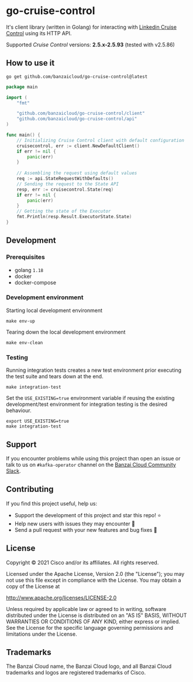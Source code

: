 # go-cruise-control

It's client library (written in Golang) for interacting with
[Linkedin Cruise Control](https://github.com/linkedin/cruise-control) using its HTTP API.

Supported _Cruise Control_ versions: **2.5.x-2.5.93** (tested with v2.5.86)

## How to use it

```shell
go get github.com/banzaicloud/go-cruise-control@latest
```

```go
package main

import (
	"fmt"

	"github.com/banzaicloud/go-cruise-control/client"
	"github.com/banzaicloud/go-cruise-control/api"
)

func main() {
    // Initializing Cruise Control client with default configuration
    cruisecontrol, err := client.NewDefaultClient()
    if err != nil {
        panic(err)
    }
    
    // Assembling the request using default values
    req := api.StateRequestWithDefaults()
    // Sending the request to the State API
    resp, err := cruisecontrol.State(req)
    if err != nil {
        panic(err)
    }
    // Getting the state of the Executor
    fmt.Println(resp.Result.ExecutorState.State)
}
```

## Development

### Prerequisites

* golang `1.18`
* docker
* docker-compose

### Development environment

Starting local development environment

```shell
make env-up
```

Tearing down the local development environment

```shell
make env-clean
```

### Testing

Running integration tests creates a new test environment prior executing the test suite and tears down at the end.

```shell
make integration-test
```

Set the `USE_EXISTING=true` environment variable if reusing the existing development/test environment
for integration testing is the desired behaviour.

```shell
export USE_EXISTING=true
make integration-test
```

## Support

If you encounter problems while using this project than open an issue or talk to us
on `#kafka-operator` channel on the [Banzai Cloud Community Slack](http://community-banzaicloud.slack.com).

## Contributing

If you find this project useful, help us:

* Support the development of this project and star this repo! ⭐
* Help new users with issues they may encounter 💪
* Send a pull request with your new features and bug fixes 🚀

## License

Copyright © 2021 Cisco and/or its affiliates. All rights reserved.

Licensed under the Apache License, Version 2.0 (the "License"); you may not use this file except in compliance with the License.
You may obtain a copy of the License at

http://www.apache.org/licenses/LICENSE-2.0

Unless required by applicable law or agreed to in writing, software distributed under the License is distributed on an "AS IS" BASIS,
WITHOUT WARRANTIES OR CONDITIONS OF ANY KIND, either express or implied.
See the License for the specific language governing permissions and limitations under the License.

## Trademarks

The Banzai Cloud name, the Banzai Cloud logo, and all Banzai Cloud trademarks and logos are registered trademarks of Cisco.
